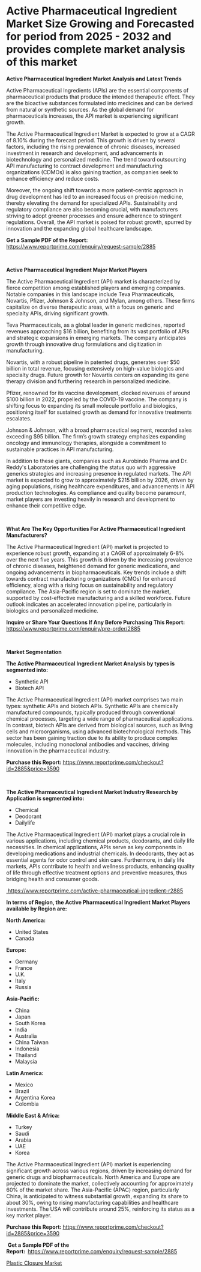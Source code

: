 <p><h1>Active Pharmaceutical Ingredient Market Size Growing and Forecasted for period from 2025 - 2032 and provides complete market analysis of this market</h1></p><p><strong>Active Pharmaceutical Ingredient Market Analysis and Latest Trends</strong></p>
<p><p>Active Pharmaceutical Ingredients (APIs) are the essential components of pharmaceutical products that produce the intended therapeutic effect. They are the bioactive substances formulated into medicines and can be derived from natural or synthetic sources. As the global demand for pharmaceuticals increases, the API market is experiencing significant growth.</p><p>The Active Pharmaceutical Ingredient Market is expected to grow at a CAGR of 8.10% during the forecast period. This growth is driven by several factors, including the rising prevalence of chronic diseases, increased investment in research and development, and advancements in biotechnology and personalized medicine. The trend toward outsourcing API manufacturing to contract development and manufacturing organizations (CDMOs) is also gaining traction, as companies seek to enhance efficiency and reduce costs.</p><p>Moreover, the ongoing shift towards a more patient-centric approach in drug development has led to an increased focus on precision medicine, thereby elevating the demand for specialized APIs. Sustainability and regulatory compliance are also becoming crucial, with manufacturers striving to adopt greener processes and ensure adherence to stringent regulations. Overall, the API market is poised for robust growth, spurred by innovation and the expanding global healthcare landscape.</p></p>
<p><strong>Get a Sample PDF of the Report:&nbsp;</strong> <a href="https://www.reportprime.com/enquiry/request-sample/2885?utm_campaign=2233&utm_medium=2&utm_source=Github&utm_content=ia&utm_term=18032025&utm_id=active-pharmaceutical-ingredient">https://www.reportprime.com/enquiry/request-sample/2885</a></p>
<p>&nbsp;</p>
<p><strong>Active Pharmaceutical Ingredient Major Market Players</strong></p>
<p><p>The Active Pharmaceutical Ingredient (API) market is characterized by fierce competition among established players and emerging companies. Notable companies in this landscape include Teva Pharmaceuticals, Novartis, Pfizer, Johnson & Johnson, and Mylan, among others. These firms capitalize on diverse therapeutic areas, with a focus on generic and specialty APIs, driving significant growth.</p><p>Teva Pharmaceuticals, as a global leader in generic medicines, reported revenues approaching $16 billion, benefiting from its vast portfolio of APIs and strategic expansions in emerging markets. The company anticipates growth through innovative drug formulations and digitization in manufacturing.</p><p>Novartis, with a robust pipeline in patented drugs, generates over $50 billion in total revenue, focusing extensively on high-value biologics and specialty drugs. Future growth for Novartis centers on expanding its gene therapy division and furthering research in personalized medicine.</p><p>Pfizer, renowned for its vaccine development, clocked revenues of around $100 billion in 2022, propelled by the COVID-19 vaccine. The company is shifting focus to expanding its small molecule portfolio and biologics, positioning itself for sustained growth as demand for innovative treatments escalates.</p><p>Johnson & Johnson, with a broad pharmaceutical segment, recorded sales exceeding $95 billion. The firm’s growth strategy emphasizes expanding oncology and immunology therapies, alongside a commitment to sustainable practices in API manufacturing.</p><p>In addition to these giants, companies such as Aurobindo Pharma and Dr. Reddy's Laboratories are challenging the status quo with aggressive generics strategies and increasing presence in regulated markets. The API market is expected to grow to approximately $215 billion by 2026, driven by aging populations, rising healthcare expenditures, and advancements in API production technologies. As compliance and quality become paramount, market players are investing heavily in research and development to enhance their competitive edge.</p></p>
<p>&nbsp;</p>
<p><strong>What Are The Key Opportunities For Active Pharmaceutical Ingredient Manufacturers?</strong></p>
<p><p>The Active Pharmaceutical Ingredient (API) market is projected to experience robust growth, expanding at a CAGR of approximately 6-8% over the next five years. This growth is driven by the increasing prevalence of chronic diseases, heightened demand for generic medications, and ongoing advancements in biopharmaceuticals. Key trends include a shift towards contract manufacturing organizations (CMOs) for enhanced efficiency, along with a rising focus on sustainability and regulatory compliance. The Asia-Pacific region is set to dominate the market, supported by cost-effective manufacturing and a skilled workforce. Future outlook indicates an accelerated innovation pipeline, particularly in biologics and personalized medicine.</p></p>
<p><strong>Inquire or Share Your Questions If Any Before Purchasing This Report:</strong> <a href="https://www.reportprime.com/enquiry/pre-order/2885?utm_campaign=2233&utm_medium=2&utm_source=Github&utm_content=ia&utm_term=18032025&utm_id=active-pharmaceutical-ingredient">https://www.reportprime.com/enquiry/pre-order/2885</a></p>
<p>&nbsp;</p>
<p><strong>Market Segmentation</strong></p>
<p><strong>The Active Pharmaceutical Ingredient Market Analysis by types is segmented into:</strong></p>
<p><ul><li>Synthetic API</li><li>Biotech API</li></ul></p>
<p><p>The Active Pharmaceutical Ingredient (API) market comprises two main types: synthetic APIs and biotech APIs. Synthetic APIs are chemically manufactured compounds, typically produced through conventional chemical processes, targeting a wide range of pharmaceutical applications. In contrast, biotech APIs are derived from biological sources, such as living cells and microorganisms, using advanced biotechnological methods. This sector has been gaining traction due to its ability to produce complex molecules, including monoclonal antibodies and vaccines, driving innovation in the pharmaceutical industry.</p></p>
<p><strong>Purchase this Report:&nbsp;</strong><a href="https://www.reportprime.com/checkout?id=2885&price=3590&utm_campaign=2233&utm_medium=2&utm_source=Github&utm_content=ia&utm_term=18032025&utm_id=active-pharmaceutical-ingredient">https://www.reportprime.com/checkout?id=2885&price=3590</a></p>
<p>&nbsp;</p>
<p><strong>The Active Pharmaceutical Ingredient Market Industry Research by Application is segmented into:</strong></p>
<p><ul><li>Chemical</li><li>Deodorant</li><li>Dailylife</li></ul></p>
<p><p>The Active Pharmaceutical Ingredient (API) market plays a crucial role in various applications, including chemical products, deodorants, and daily life necessities. In chemical applications, APIs serve as key components in developing medications and industrial chemicals. In deodorants, they act as essential agents for odor control and skin care. Furthermore, in daily life markets, APIs contribute to health and wellness products, enhancing quality of life through effective treatment options and preventive measures, thus bridging health and consumer goods.</p></p>
<p><a href="https://www.reportprime.com/active-pharmaceutical-ingredient-r2885?utm_campaign=2233&utm_medium=2&utm_source=Github&utm_content=ia&utm_term=18032025&utm_id=active-pharmaceutical-ingredient">&nbsp;https://www.reportprime.com/active-pharmaceutical-ingredient-r2885</a></p>
<p><strong>In terms of Region, the Active Pharmaceutical Ingredient Market Players available by Region are:</strong></p>
<p>
    <p> <strong> North America: </strong>
        <ul>
            <li>United States</li>
            <li>Canada</li>
        </ul>
        </p> 
    <p> <strong> Europe: </strong>
        <ul>
            <li>Germany</li>
            <li>France</li>
            <li>U.K.</li>
            <li>Italy</li>
            <li>Russia</li>
        </ul>
        </p> 
    <p> <strong> Asia-Pacific: </strong>
        <ul>
            <li>China</li>
            <li>Japan</li>
            <li>South Korea</li>
            <li>India</li>
            <li>Australia</li>
            <li>China Taiwan</li>
            <li>Indonesia</li>
            <li>Thailand</li>
            <li>Malaysia</li>
        </ul>
        </p> 
    <p> <strong> Latin America: </strong>
        <ul>
            <li>Mexico</li>
            <li>Brazil</li>
            <li>Argentina Korea</li>
            <li>Colombia</li>
        </ul>
        </p> 
    <p> <strong> Middle East & Africa: </strong>
        <ul>
            <li>Turkey</li>
            <li>Saudi</li>
            <li>Arabia</li>
            <li>UAE</li>
            <li>Korea</li>
        </ul>
    </p>
    </p>
<p><p>The Active Pharmaceutical Ingredient (API) market is experiencing significant growth across various regions, driven by increasing demand for generic drugs and biopharmaceuticals. North America and Europe are projected to dominate the market, collectively accounting for approximately 60% of the market share. The Asia-Pacific (APAC) region, particularly China, is anticipated to witness substantial growth, expanding its share to about 30%, owing to rising manufacturing capabilities and healthcare investments. The USA will contribute around 25%, reinforcing its status as a key market player.</p></p>
<p><strong>Purchase this Report: </strong><a href="https://www.reportprime.com/checkout?id=2885&price=3590&utm_campaign=2233&utm_medium=2&utm_source=Github&utm_content=ia&utm_term=18032025&utm_id=active-pharmaceutical-ingredient">https://www.reportprime.com/checkout?id=2885&price=3590</a></p>
<p>&nbsp;<strong>Get a Sample PDF of the Report:&nbsp;&nbsp;</strong><a href="https://www.reportprime.com/enquiry/request-sample/2885?utm_campaign=2233&utm_medium=2&utm_source=Github&utm_content=ia&utm_term=18032025&utm_id=active-pharmaceutical-ingredient">https://www.reportprime.com/enquiry/request-sample/2885</a></p>
<p><strong></strong></p>
<p><p><a href="https://github.com/NarcisoFerry/Market-Research-Report-List-1/blob/main/plastic-closure-market.md?utm_campaign=2233&utm_medium=2&utm_source=Github&utm_content=ia&utm_term=18032025&utm_id=active-pharmaceutical-ingredient">Plastic Closure Market</a></p></p>